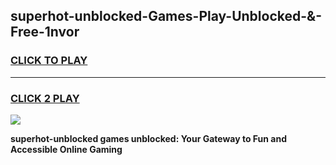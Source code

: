 
## superhot-unblocked-Games-Play-Unblocked-&-Free-1nvor
<h3>
<a href="https://premium76.site?title=superhot-unblocked&ref=24A">CLICK TO PLAY</a></h3>
<hr>

<h3>
<a href="https://premium76.site?title=superhot-unblocked&ref=24A">CLICK 2 PLAY</a>
  
</h3>

<a href="https://premium76.site?title=superhot-unblocked&ref=24A"><img src="https://clearcache.store/games.png"></a>


**superhot-unblocked games unblocked: Your Gateway to Fun and Accessible Online Gaming**
